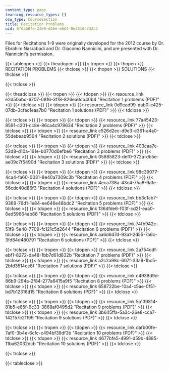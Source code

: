 ```yaml
---
content_type: page
learning_resource_types: []
ocw_type: CourseSection
title: Recitation Problems
uid: 6f6ab8fe-23e9-d56e-ebd4-0e3310c733c3
---
```


Files for Recitations 1–9 were originally developed for the 2012 course by Dr. Ebrahim Nasrabadi and Dr. Giacomo Nannicini, and are presented with Dr. Nannicini's permission.

{{< tableopen >}}
{{< theadopen >}}
{{< tropen >}}
{{< thopen >}}
RECITATION PROBLEMS
{{< thclose >}}
{{< thopen >}}
SOLUTIONS
{{< thclose >}}

{{< trclose >}}

{{< theadclose >}}
{{< tropen >}}
{{< tdopen >}}
{{< resource_link e2d50abd-6707-0816-3f18-826ea0cb40b4 "Recitation 1 problems (PDF)" >}}
{{< tdclose >}}
{{< tdopen >}}
{{< resource_link 0d9ead99-dab0-c425-07db-3cfac1eaa7b0 "Recitation 1 solutions (PDF)" >}}
{{< tdclose >}}

{{< trclose >}}
{{< tropen >}}
{{< tdopen >}}
{{< resource_link 77a45423-8591-c201-cc8e-86ca4c978634 "Recitation 2 problems (PDF)" >}}
{{< tdclose >}}
{{< tdopen >}}
{{< resource_link c526d2ec-d9e3-e361-a4a0-55debeab9504 "Recitation 2 solutions (PDF)" >}}
{{< tdclose >}}

{{< trclose >}}
{{< tropen >}}
{{< tdopen >}}
{{< resource_link 403caa7e-52d8-d10a-161e-b0770d0efbe6 "Recitation 3 problems (PDF)" >}}
{{< tdclose >}}
{{< tdopen >}}
{{< resource_link 05885823-def0-372a-db5e-ae09c7f5490d "Recitation 3 solutions (PDF)" >}}
{{< tdclose >}}

{{< trclose >}}
{{< tropen >}}
{{< tdopen >}}
{{< resource_link 98c39077-4ca4-fa60-0031-8e40a7309c3b "Recitation 4 problems (PDF)" >}}
{{< tdclose >}}
{{< tdopen >}}
{{< resource_link 4eca738a-43c4-75a8-9a1e-56cdc40d86f3 "Recitation 4 solutions (PDF)" >}}
{{< tdclose >}}

{{< trclose >}}
{{< tropen >}}
{{< tdopen >}}
{{< resource_link bb3c1ab7-9369-76d1-1e84-ee646e48bdc2 "Recitation 5 problems (PDF)" >}}
{{< tdclose >}}
{{< tdopen >}}
{{< resource_link 136dfde6-f03f-cd21-eaa0-6ed59664ab86 "Recitation 5 solutions (PDF)" >}}
{{< tdclose >}}

{{< trclose >}}
{{< tropen >}}
{{< tdopen >}}
{{< resource_link 74fb942c-51f9-5e48-7709-fc121c5d2644 "Recitation 6 problems (PDF)" >}}
{{< tdclose >}}
{{< tdopen >}}
{{< resource_link aa6d6d7d-93a1-2d55-7a6c-3fd84d480791 "Recitation 6 solutions (PDF)" >}}
{{< tdclose >}}

{{< trclose >}}
{{< tropen >}}
{{< tdopen >}}
{{< resource_link 2a754cdf-ebf1-8272-da48-1bb7d61d832b "Recitation 7 problems (PDF)" >}}
{{< tdclose >}}
{{< tdopen >}}
{{< resource_link a2c2a98c-607f-33a9-1bc5-2bfd3514ce8f "Recitation 7 solutions (PDF)" >}}
{{< tdclose >}}

{{< trclose >}}
{{< tropen >}}
{{< tdopen >}}
{{< resource_link c4938d9d-86b9-294a-2f84-277a6415a9f5 "Recitation 8 problems (PDF)" >}}
{{< tdclose >}}
{{< tdopen >}}
{{< resource_link 658722be-10a4-c5ae-0f51-bd7b12316d15 "Recitation 8 solutions (PDF)" >}}
{{< tdclose >}}

{{< trclose >}}
{{< tropen >}}
{{< tdopen >}}
{{< resource_link 5a139814-81b5-e65f-6c33-3868af0495d2 "Recitation 9 problems (PDF)" >}}
{{< tdclose >}}
{{< tdopen >}}
{{< resource_link 3b645ffa-5a3c-26e8-cca7-142157e21199 "Recitation 9 solutions (PDF)" >}}
{{< tdclose >}}

{{< trclose >}}
{{< tropen >}}
{{< tdopen >}}
{{< resource_link dafb00fe-7af0-3b4e-6cfc-c494bf39df3b "Recitation 10 problems (PDF)" >}}
{{< tdclose >}}
{{< tdopen >}}
{{< resource_link 4677bfe5-4991-d59b-4885-11ba62032dcb "Recitation 10 solutions (PDF)" >}}
{{< tdclose >}}

{{< trclose >}}

{{< tableclose >}}
